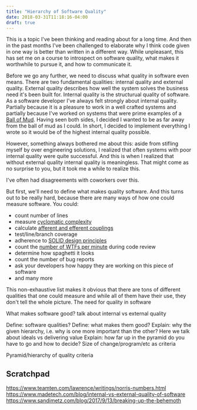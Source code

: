 ```yaml
---
title: "Hierarchy of Software Quality"
date: 2018-03-31T11:18:16-04:00
draft: true
---
```


This is a topic I've been thinking and reading about for a long time. And then in the past months I've been challenged to elaborate why I think code given in one way is better than written in a different way. While unpleasant, this has set me on a course to introspect on software quality, what makes it worthwhile to pursue it, and how to communicate it.

Before we go any further, we need to discuss what quality in software even means. There are two fundamental qualities: internal quality and external quality. External quality describes how well the system solves the business need it's been built for. Internal quality is the structurual quality of software. As a software developer I've always felt strongly about internal quality. Partially because it is a pleasure to work in a well crafted systems and partially because I've worked on systems that were prime examples of a [Ball of Mud](https://en.wikipedia.org/wiki/Big_ball_of_mud). Having seen both sides, I decided I wanted to be as far away from the ball of mud as I could. In short, I decided to implement everything I wrote so it would be of the highest internal quality possible.

However, something always bothered me about this: aside from stifling myself by over engineering solutions, I realized that often systems with poor internal quality were quite successful. And this is when I realized that without external quality internal quality is meaningless. That might come as no surprise to you, but it took me a while to realize this.

I've often had disagreements with coworkers over this.


But first, we'll need to define what makes quality software. And this turns out to be really hard, because there are many ways of how one could measure software. You could:

* count number of lines
* measure [cyclomatic complexity](https://en.wikipedia.org/wiki/Cyclomatic_complexity)
* calculate [afferent and efferent couplings](https://en.wikipedia.org/wiki/Software_package_metrics)
* test/line/branch coverage
* adherence to [SOLID design principles](https://en.wikipedia.org/wiki/SOLID_(object-oriented_design))
* count the [number of WTFs per minute](http://www.osnews.com/images/comics/wtfm.jpg) during code review
* determine how spaghetti it looks
* count the number of bug reports
* ask your developers how happy they are working on this piece of software
* and many more

This non-exhaustive list makes it obvious that there are tons of different qualities that one could measure and while all of them have their use, they don't tell the whole picture.
The need for quality in software

What makes software good?
talk about internal vs external quality


Define: software qualities?
Define: what makes them good?
Explain: why the given hierarchy, i.e. why is one more important than the other? Here we talk about ideals vs delivering value
Explain: how far up in the pyramid do you have to go and how to decide? Size of change/program/etc as criteria

Pyramid/hierarchy of quality criteria


## Scratchpad

https://www.teamten.com/lawrence/writings/norris-numbers.html
https://www.madetech.com/blog/internal-vs-external-quality-of-software
https://www.sandimetz.com/blog/2017/9/13/breaking-up-the-behemoth


